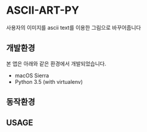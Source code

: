 # ASCII-ART-PY

사용자의 이미지를 ascii text를 이용한 그림으로 바꾸어줍니다

## 개발환경
본 앱은 아래와 같은 환경에서 개발되었습니다.
* macOS Sierra
* Python 3.5 (with virtualenv)

## 동작환경

## USAGE
